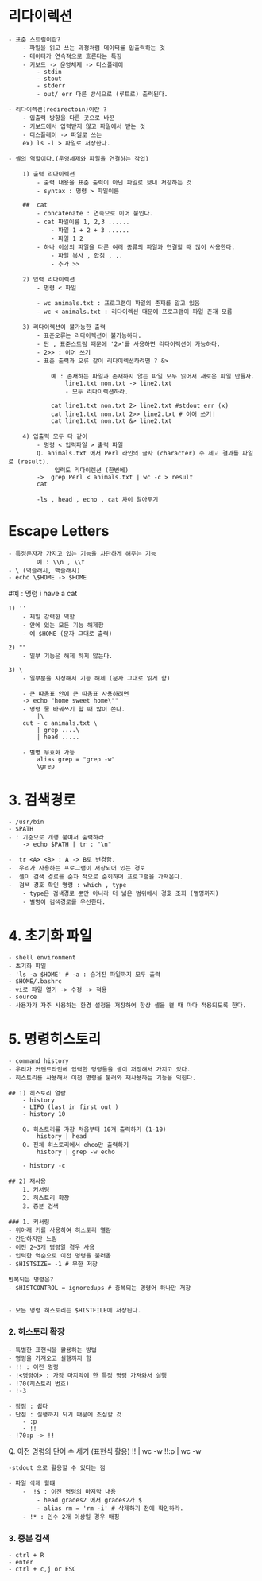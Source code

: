 # 리다이렉션
	- 표준 스트림이란?
		- 파일을 읽고 쓰는 과정처럼 데이터를 입출력하는 것
		- 데이터가 연속적으로 흐른다는 특징
		- 키보드 -> 운영체제 -> 디스플레이
			- stdin
			- stout
			- stderr
			- out/ err 다른 방식으로 (루트로) 출력된다.

	- 리다이렉션(redirectoin)이란 ?
		- 입출력 방향을 다른 곳으로 바꾼
		- 키보드에서 입력받지 않고 파일에서 받는 것
		- 디스플레이 -> 파일로 쓰는
		ex) ls -l > 파일로 저장한다.

	- 셸의 역할이다.(운영체제와 파일을 연결하는 작업)

		1) 출력 리다이렉션
			- 출력 내용을 표준 출력이 아닌 파일로 보내 저장하는 것
			- syntax : 명령 > 파일이름

		##  cat
			- concatenate : 연속으로 이어 붙인다.
			- cat 파일이름 1, 2,3 ......
				- 파일 1 + 2 + 3 ......
				- 파일 1 2
			- 하나 이상의 파일을 다른 여러 종류의 파일과 연결할 때 많이 사용한다.
				- 파일 복사 , 합침 , ..
				- 추가 >>

		2) 입력 리다이렉션
			- 명령 < 파일

			- wc animals.txt : 프로그램이 파일의 존재를 알고 있음
			- wc < animals.txt : 리다이렉션 때문에 프로그램이 파일 존재 모름

		3) 리다이렉션이 불가능한 출력
			- 표준오류는 리다이렉션이 불가능하다.
			- 단 , 표준스트림 때문에 '2>'를 사용하면 리다이렉션이 가능하다.
			- 2>> : 이어 쓰기
			- 표준 출력과 오류 같이 리다이렉션하려면 ? &>

				예 : 존재하는 파일과 존재하지 않는 파일 모두 읽어서 새로운 파일 만들자.
					line1.txt non.txt -> line2.txt
					- 모두 리다이렉션하라.

				cat line1.txt non.txt 2> line2.txt #stdout err (x)
				cat line1.txt non.txt 2>> line2.txt # 이어 쓰기ㅣ
				cat line1.txt non.txt &> line2.txt

		4) 입출력 모두 다 같이
			- 명령 < 입력파일 > 출력 파일
			Q. animals.txt 에서 Perl 라인의 글자 (character) 수 세고 결과를 파일로 (result).
				 입력도 리다이렌션 (한번에)
			->  grep Perl < animals.txt | wc -c > result
			cat

			-ls , head , echo , cat 차이 알아두기

# Escape Letters
	- 특정문자가 가지고 있는 기능을 차단하게 해주는 기능
			예 : \\n , \\t
	- \ (역슬래시, 백슬래시)
	- echo \$HOME -> $HOME

#예 : 명령 i have a cat

	1) ''
		- 제일 강력한 역할
		- 안에 있는 모든 기능 해제함
		- 예 $HOME (문자 그대로 출력)

	2) ""
		- 일부 기능은 해제 하지 않는다.

	3) \
		- 일부분을 지정해서 기능 해제 (문자 그대로 읽게 함)

		- 큰 따옴표 안에 큰 따옴표 사용하려면
		-> echo "home sweet home\""
		- 명령 줄 바꿔쓰기 할 때 많이 쓴다.
			|\
		cut - c animals.txt \
			| grep ....\
			| head .....

		- 별명 무효화 가능
			alias grep = "grep -w"
			\grep

# 3. 검색경로
	- /usr/bin
	- $PATH
	- : 기준으로 개행 붙여서 출력하라
		-> echo $PATH | tr : "\n"

	-  tr <A> <B> : A -> B로 변경함.
	-  우리가 사용하는 프로그램이 저장되어 있는 경로
	-  셸이 검색 경로를 순차 적으로 순회하며 프로그램을 가져온다.
	-  검색 경호 확인 명령 : which , type
		- type은 검색경로 뿐만 아니라 더 넓은 범위에서 경호 조회 (별명까지)
		- 별명이 검색경로를 우선한다.

# 4. 초기화 파일
	- shell environment
	- 초기화 파일
	- 'ls -a $HOME' # -a : 숨겨진 파일까지 모두 출력
	- $HOME/.bashrc
	- vi로 파일 열기 -> 수정 -> 적용
	- source
	- 사용자가 자주 사용하는 환경 설정을 저장하여 항상 셸을 켤 때 마다 적용되도록 한다.


# 5. 명령히스토리
	- command history
	- 우리가 커맨드라인에 입력한 명령들을 셸이 저장해서 가지고 있다.
	- 히스토리를 사용해서 이전 명령을 불러와 재사용하는 기능을 익힌다.

	## 1) 히스토리 열람
		- history
		- LIFO (last in first out )
		- history 10

		Q. 히스토리를 가장 처음부터 10개 출력하기 (1-10)
			history | head
		Q. 전체 히스토리에서 ehco만 출력하기
			history | grep -w echo

		- history -c

	## 2) 재사용
		1. 커서링
		2. 히스토리 확장
		3. 증분 검색

	### 1. 커서링
	- 위아래 키를 사용하여 히스토리 열람
	- 간단하지만 느림
	- 이전 2~3개 명령일 경우 사용
	- 입력한 역순으로 이전 명령을 불러옴
	- $HISTSIZE= -1 # 무한 저장

	반복되는 명령은?
	- $HISTCONTROL = ignoredups # 중복되는 명령어 하나만 저장


	- 모든 명령 히스토리는 $HISTFILE에 저장된다.

### 2. 히스토리 확장
	- 특별한 표현식을 활용하는 방법
	- 명령을 가져오고 실행까지 함
	- !! : 이전 명령
	- !<명령어> : 가장 마지막에 한 특정 명령 가져와서 실행
	- !70(히스토리 번호)
	- !-3

	- 장점 : 쉽다
	- 단점 : 실행까지 되기 때문에 조심할 것
		- :p
		- !!
	- !70:p -> !!

Q. 이전 명령의 단어 수 세기 (표현식 활용)
	!! | wc -w
	!!:p | wc -w

	-stdout 으로 활용할 수 있다는 점

	- 파일 삭제 할떄
		-  !$ : 이전 명령의 마지막 내용
			- head grades2 에서 grades2가 $
			- alias rm = 'rm -i' # 삭제하기 전에 확인하라.
		- !* : 인수 2개 이상일 경우 매칭

### 3. 증분 검색
	- ctrl + R
	- enter
	- ctrl + c,j or ESC